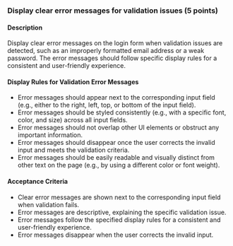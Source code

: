 ### Display clear error messages for validation issues (5 points)

#### Description
Display clear error messages on the login form when validation issues are detected, such as an improperly formatted email address or a weak password. The error messages should follow specific display rules for a consistent and user-friendly experience.

#### Display Rules for Validation Error Messages
- Error messages should appear next to the corresponding input field (e.g., either to the right, left, top, or bottom of the input field).
- Error messages should be styled consistently (e.g., with a specific font, color, and size) across all input fields.
- Error messages should not overlap other UI elements or obstruct any important information.
- Error messages should disappear once the user corrects the invalid input and meets the validation criteria.
- Error messages should be easily readable and visually distinct from other text on the page (e.g., by using a different color or font weight).

#### Acceptance Criteria
- Clear error messages are shown next to the corresponding input field when validation fails.
- Error messages are descriptive, explaining the specific validation issue.
- Error messages follow the specified display rules for a consistent and user-friendly experience.
- Error messages disappear when the user corrects the invalid input.